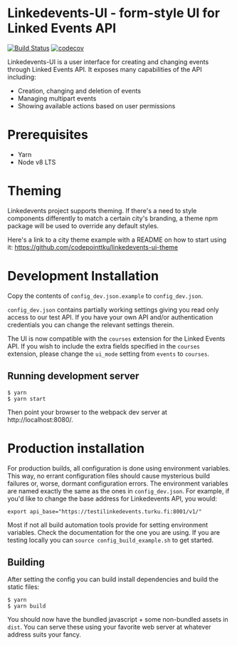 Linkedevents-UI - form-style UI for Linked Events API
=====================================================

[![Build Status](https://travis-ci.org/City-of-Turku/linkedevents-ui.svg?branch=develop)](https://travis-ci.org/City-of-Turku/linkedevents-ui)
[![codecov](https://codecov.io/gh/City-of-Turku/linkedevents-ui/branch/develop/graph/badge.svg)](https://codecov.io/gh/City-of-Turku/linkedevents-ui)

Linkedevents-UI is a user interface for creating and changing events through
Linked Events API. It exposes many capabilities of the API including:

* Creation, changing and deletion of events
* Managing multipart events
* Showing available actions based on user permissions

# Prerequisites
* Yarn
* Node v8 LTS 

# Theming

Linkedevents project supports theming. 
If there's a need to style components differently to match a certain city's branding,
a theme npm package will be used to override any default styles.

Here's a link to a city theme example with a README on how to start using it: https://github.com/codepointtku/linkedevents-ui-theme

# Development Installation

Copy the contents of `config_dev.json.example` to `config_dev.json`.

`config_dev.json` contains partially working settings giving you read only
access to our test API. If you have your own API and/or authentication
credentials you can change the relevant settings therein.

The UI is now compatible with the `courses` extension for the Linked Events API.
If you wish to include the extra fields specified in the `courses` extension,
please change the `ui_mode` setting from `events` to `courses`.

## Running development server

```
$ yarn
$ yarn start
```

Then point your browser to the webpack dev server at http://localhost:8080/.

# Production installation

For production builds, all configuration is done using environment
variables. This way, no errant configuration files should cause mysterious
build failures or, worse, dormant configuration errors. The environment variables
are named exactly the same as the ones in `config_dev.json`. For example,
if you'd like to change the base address for Linkedevents API, you would:
```
export api_base="https://testilinkedevents.turku.fi:8001/v1/"
```

Most if not all build automation tools provide for setting environment
variables. Check the documentation for the one you are using. If you are
testing locally you can `source config_build_example.sh` to get started.

## Building

After setting the config you can build install dependencies and build the
static files:
```
$ yarn
$ yarn build
```

You should now have the bundled javascript + some non-bundled assets in
`dist`. You can serve these using your favorite web server at whatever
address suits your fancy.
